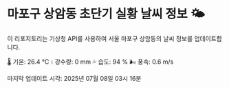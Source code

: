 
# 마포구 상암동 초단기 실황 날씨 정보 🌤️

이 리포지토리는 기상청 API를 사용하여 서울 마포구 상암동의 날씨 정보를 업데이트합니다. 

🌡️ 기온: 26.4 ℃
💧 강수량: 0 mm
💦 습도: 94 %
🌬️ 풍속: 0.6 m/s

마지막 업데이트 시각: 2025년 07월 08일 03시 16분    
